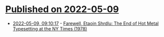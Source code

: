 # [Published on 2022-05-09](index.md)

* [2022-05-09, 09:10:17](https://news.ycombinator.com/item?id=31312035) - [Farewell, Etaoin Shrdlu: The End of Hot Metal Typesetting at the NY Times (1978)](https://archive.org/details/FarewellEtaoinShrdlu)
